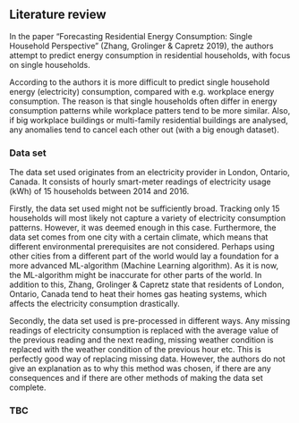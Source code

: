 ## Literature review

In the paper “Forecasting Residential Energy Consumption: Single Household Perspective”  (Zhang, Grolinger & Capretz 2019), the authors attempt to predict energy consumption in residential households, with focus on single households. 

According to the authors it is more difficult to predict single household energy (electricity) consumption, compared with e.g. workplace energy consumption. The reason is that single households often differ in energy consumption patterns while workplace patters tend to be more similar. Also, if big workplace buildings or multi-family residential buildings are analysed, any anomalies tend to cancel each other out (with a big enough dataset).

### Data set
The data set used originates from an electricity provider in London, Ontario, Canada. It consists of hourly smart-meter readings of electricity usage (kWh) of 15 households between 2014 and 2016. 

Firstly, the data set used might not be sufficiently broad. Tracking only 15 households will most likely not capture a variety of electricity consumption patterns. However, it was deemed enough in this case. Furthermore, the data set comes from one city with a certain climate, which means that different environmental prerequisites are not considered. Perhaps using other cities from a different part of the world would lay a foundation for a more advanced ML-algorithm (Machine Learning algorithm). As it is now, the ML-algorithm might be inaccurate for other parts of the world.   In addition to this, Zhang, Grolinger & Capretz  state that residents of London, Ontario, Canada tend to heat their homes gas heating systems, which affects the electricity consumption drastically. 

Secondly, the data set used is pre-processed in different ways. Any missing readings of electricity consumption is replaced with the average value of the previous reading and the next reading, missing weather condition is replaced with the weather condition of the previous hour etc. This is perfectly good way of replacing missing data. However, the authors do not give an explanation as to why this method was chosen, if there are any consequences and if there are other methods of making the data set complete. 
### TBC
